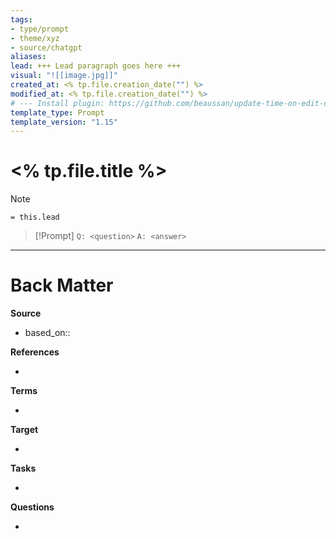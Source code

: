 ```yaml
---
tags: 
- type/prompt 
- theme/xyz
- source/chatgpt 
aliases:
lead: +++ Lead paragraph goes here +++
visual: "![[image.jpg]]"
created_at: <% tp.file.creation_date("") %>
modified_at: <% tp.file.creation_date("") %>
# --- Install plugin: https://github.com/beaussan/update-time-on-edit-obsidian
template_type: Prompt
template_version: "1.15"
---
```


# <% tp.file.title %>

<!-- Detailed question from short title in front matter -->

> [!Note]
> `= this.lead`

> [!Prompt]
> `Q: <question>` 
> `A: <answer>`

<!-- Detailed response or dialog  -->



---
# Back Matter

**Source**
<!-- Always keep a link to the source- --> 
- based_on::

**References**
<!-- Links to pages not referenced in the content. -->
- 

**Terms**
<!-- Links to definition pages. -->
- 

**Target**
<!-- Link to project note or externaly published content. -->
- 

**Tasks**
<!-- What remains to be done with this note? --> 
- 

**Questions**
<!-- What remains for you to consider? --> 
- 
